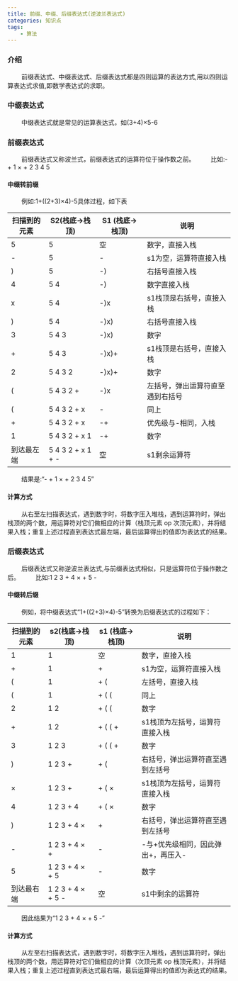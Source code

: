```yaml
---
title: 前缀、中缀、后缀表达式(逆波兰表达式)
categories: 知识点
tags: 
	- 算法
---
```

### 介绍
&nbsp;&nbsp;&nbsp;&nbsp;&nbsp;&nbsp;&nbsp;&nbsp;前缀表达式、中缀表达式、后缀表达式都是四则运算的表达方式,用以四则运算表达式求值,即数学表达式的求职。<!-- more -->
### 中缀表达式
&nbsp;&nbsp;&nbsp;&nbsp;&nbsp;&nbsp;&nbsp;&nbsp;中缀表达式就是常见的运算表达式，如(3+4)×5-6
### 前缀表达式
&nbsp;&nbsp;&nbsp;&nbsp;&nbsp;&nbsp;&nbsp;&nbsp;前缀表达式又称波兰式，前缀表达式的运算符位于操作数之前。
&nbsp;&nbsp;&nbsp;&nbsp;&nbsp;&nbsp;&nbsp;&nbsp;比如:- + 1 × + 2 3 4 5
#### 中缀转前缀
&nbsp;&nbsp;&nbsp;&nbsp;&nbsp;&nbsp;&nbsp;&nbsp;例如:1+((2+3)×4)-5具体过程，如下表

| 扫描到的元素 | S2(栈底->栈顶) | S1 (栈底->栈顶) | 说明 |
| - | - | - | - |
| 5 | 5 | 空 | 数字，直接入栈 |
| - | 5 | - | s1为空，运算符直接入栈 |
| ) | 5 | -) | 右括号直接入栈 |
| 4 | 5 4 | -) | 数字直接入栈 |
| x | 5 4 | -)x | s1栈顶是右括号，直接入栈 |
| ) | 5 4 | -)x) | 右括号直接入栈 |
| 3 | 5 4 3 | -)x) | 数字 |
| + | 5 4 3 | -)x)+ | s1栈顶是右括号，直接入栈 |
| 2 | 5 4 3 2 | -)x)+ | 数字 |
| ( | 5 4 3 2 + | -)x | 左括号，弹出运算符直至遇到右括号 |
| ( | 5 4 3 2 + x | - | 同上 |
| + | 5 4 3 2 + x | -+ | 优先级与-相同，入栈 |
| 1 | 5 4 3 2 + x 1 | -+ | 数字 |
| 到达最左端 | 5 4 3 2 + x 1 + - | 空 | s1剩余运算符 |
&nbsp;&nbsp;&nbsp;&nbsp;&nbsp;&nbsp;&nbsp;&nbsp;结果是:“- + 1 × + 2 3 4 5”
#### 计算方式
&nbsp;&nbsp;&nbsp;&nbsp;&nbsp;&nbsp;&nbsp;&nbsp;从右至左扫描表达式，遇到数字时，将数字压入堆栈，遇到运算符时，弹出栈顶的两个数，用运算符对它们做相应的计算（栈顶元素 op 次顶元素），并将结果入栈；重复上述过程直到表达式最左端，最后运算得出的值即为表达式的结果。
### 后缀表达式
&nbsp;&nbsp;&nbsp;&nbsp;&nbsp;&nbsp;&nbsp;&nbsp;后缀表达式又称逆波兰表达式,与前缀表达式相似，只是运算符位于操作数之后。
&nbsp;&nbsp;&nbsp;&nbsp;&nbsp;&nbsp;&nbsp;&nbsp;比如:1 2 3 + 4 × + 5 -
#### 中缀转后缀
&nbsp;&nbsp;&nbsp;&nbsp;&nbsp;&nbsp;&nbsp;&nbsp;例如，将中缀表达式“1+((2+3)×4)-5”转换为后缀表达式的过程如下：

| 扫描到的元素 | s2(栈底->栈顶) | s1 (栈底->栈顶) | 说明 |
| - | - | - | - |
| 1 | 1 | 空 | 数字，直接入栈 |
| + | 1 | + | s1为空，运算符直接入栈 |
| ( | 1 | + ( | 左括号，直接入栈 |
| ( | 1 | + ( ( | 同上 |
| 2 | 1 2 | + ( ( | 数字 |
| + | 1 2 | + ( ( + | s1栈顶为左括号，运算符直接入栈 |
| 3 | 1 2 3 | + ( ( + | 数字 |
| ) | 1 2 3 + | + ( | 右括号，弹出运算符直至遇到左括号 |
| × | 1 2 3 + | + ( × | s1栈顶为左括号，运算符直接入栈 |
| 4 | 1 2 3 + 4 | + ( × | 数字 |
| ) | 1 2 3 + 4 × | + | 右括号，弹出运算符直至遇到左括号 |
| - | 1 2 3 + 4 × + | - | -与+优先级相同，因此弹出+，再压入- |
| 5 | 1 2 3 + 4 × + 5 | - | 数字 |
| 到达最右端 | 1 2 3 + 4 × + 5 - | 空 | s1中剩余的运算符 |
&nbsp;&nbsp;&nbsp;&nbsp;&nbsp;&nbsp;&nbsp;&nbsp;因此结果为“1 2 3 + 4 × + 5 -”
#### 计算方式
&nbsp;&nbsp;&nbsp;&nbsp;&nbsp;&nbsp;&nbsp;&nbsp;从左至右扫描表达式，遇到数字时，将数字压入堆栈，遇到运算符时，弹出栈顶的两个数，用运算符对它们做相应的计算（次顶元素 op 栈顶元素），并将结果入栈；重复上述过程直到表达式最右端，最后运算得出的值即为表达式的结果。